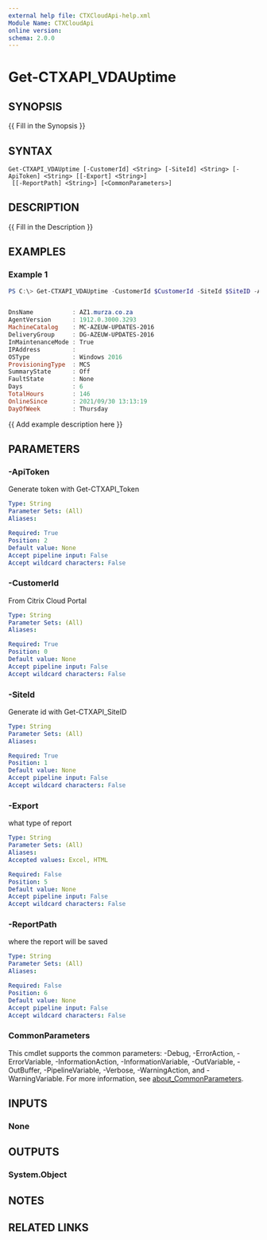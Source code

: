 ```yaml
---
external help file: CTXCloudApi-help.xml
Module Name: CTXCloudApi
online version:
schema: 2.0.0
---
```


# Get-CTXAPI_VDAUptime

## SYNOPSIS
{{ Fill in the Synopsis }}

## SYNTAX

```
Get-CTXAPI_VDAUptime [-CustomerId] <String> [-SiteId] <String> [-ApiToken] <String> [[-Export] <String>]
 [[-ReportPath] <String>] [<CommonParameters>]
```

## DESCRIPTION
{{ Fill in the Description }}

## EXAMPLES

### Example 1
```powershell
PS C:\> Get-CTXAPI_VDAUptime -CustomerId $CustomerId -SiteId $SiteID -ApiToken $ApiToken -Export Excel -ReportPath c:\


DnsName           : AZ1.murza.co.za
AgentVersion      : 1912.0.3000.3293
MachineCatalog    : MC-AZEUW-UPDATES-2016
DeliveryGroup     : DG-AZEUW-UPDATES-2016
InMaintenanceMode : True
IPAddress         : 
OSType            : Windows 2016
ProvisioningType  : MCS
SummaryState      : Off
FaultState        : None
Days              : 6
TotalHours        : 146
OnlineSince       : 2021/09/30 13:13:19
DayOfWeek         : Thursday


```

{{ Add example description here }}

## PARAMETERS

### -ApiToken
 Generate token with Get-CTXAPI_Token

```yaml
Type: String
Parameter Sets: (All)
Aliases:

Required: True
Position: 2
Default value: None
Accept pipeline input: False
Accept wildcard characters: False
```

### -CustomerId
 From Citrix Cloud Portal

```yaml
Type: String
Parameter Sets: (All)
Aliases:

Required: True
Position: 0
Default value: None
Accept pipeline input: False
Accept wildcard characters: False
```

### -SiteId
 Generate id with Get-CTXAPI_SiteID

```yaml
Type: String
Parameter Sets: (All)
Aliases:

Required: True
Position: 1
Default value: None
Accept pipeline input: False
Accept wildcard characters: False
```


### -Export
 what type of report

```yaml
Type: String
Parameter Sets: (All)
Aliases:
Accepted values: Excel, HTML

Required: False
Position: 5
Default value: None
Accept pipeline input: False
Accept wildcard characters: False
```

### -ReportPath
 where the report will be saved

```yaml
Type: String
Parameter Sets: (All)
Aliases:

Required: False
Position: 6
Default value: None
Accept pipeline input: False
Accept wildcard characters: False
```

### CommonParameters
This cmdlet supports the common parameters: -Debug, -ErrorAction, -ErrorVariable, -InformationAction, -InformationVariable, -OutVariable, -OutBuffer, -PipelineVariable, -Verbose, -WarningAction, and -WarningVariable. For more information, see [about_CommonParameters](http://go.microsoft.com/fwlink/?LinkID=113216).

## INPUTS

### None

## OUTPUTS

### System.Object
## NOTES

## RELATED LINKS
